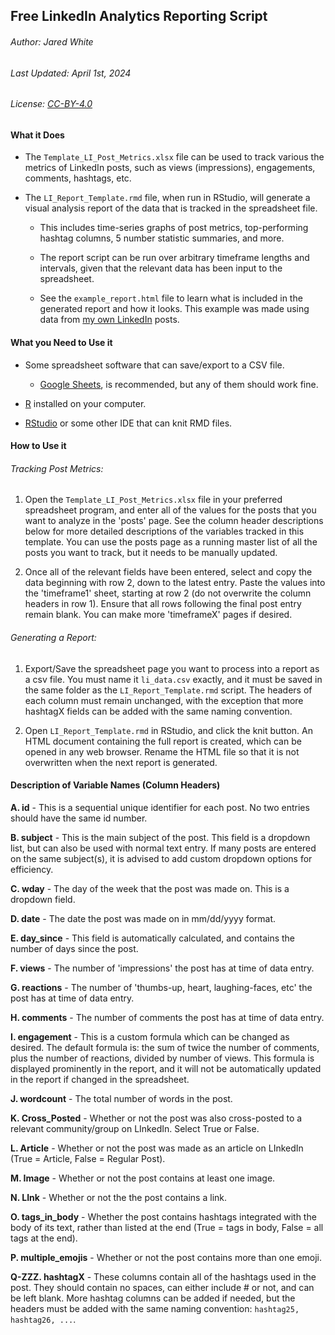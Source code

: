 ## Free LinkedIn Analytics Reporting Script

###### Author: Jared White

###### Last Updated: April 1st, 2024

###### License: [CC-BY-4.0](https://creativecommons.org/licenses/by/4.0/deed.en)

#### What it Does

- The `Template_LI_Post_Metrics.xlsx` file can be used to track various the metrics of LinkedIn posts, such as views (impressions), engagements, comments, hashtags, etc.

- The `LI_Report_Template.rmd` file, when run in RStudio, will generate a visual analysis report of the data that is tracked in the spreadsheet file.
  
  - This includes time-series graphs of post metrics, top-performing hashtag columns, 5 number statistic summaries, and more.
  
  - The report script can be run over arbitrary timeframe lengths and intervals, given that the relevant data has been input to the spreadsheet.
  
  - See the `example_report.html` file to learn what is included in the generated report and how it looks. This example was made using data from [my own LinkedIn](https://www.linkedin.com/in/howlinghollow) posts.

#### What you Need to Use it

- Some spreadsheet software that can save/export to a CSV file.
  
  - [Google Sheets](https://docs.google.com/spreadsheets/), is recommended, but any of them should work fine.

- [R](https://cloud.r-project.org/) installed on your computer.

- [RStudio](https://posit.co/downloads/) or some other IDE that can knit RMD files.

#### How to Use it

###### Tracking Post Metrics:

1. Open the `Template_LI_Post_Metrics.xlsx` file in your preferred spreadsheet program, and enter all of the values for the posts that you want to analyze in the 'posts' page. See the column header descriptions below for more detailed descriptions of the variables tracked in this template. You can use the posts page as a running master list of all the posts you want to track, but it needs to be manually updated.

2. Once all of the relevant fields have been entered, select and copy the data beginning with row 2, down to the latest entry. Paste the values into the 'timeframe1' sheet, starting at row 2 (do not overwrite the column headers in row 1). Ensure that all rows following the final post entry remain blank. You can make more 'timeframeX' pages if desired.

###### Generating a Report:

1. Export/Save the spreadsheet page you want to process into a report as a csv file. You must name it `li_data.csv` exactly, and it must be saved in the same folder as the `LI_Report_Template.rmd` script. The headers of each column must remain unchanged, with the exception that more hashtagX fields can be added with the same naming convention.

2. Open `LI_Report_Template.rmd` in RStudio, and click the knit button. An HTML document containing the full report is created, which can be opened in any web browser. Rename the HTML file so that it is not overwritten when the next report is generated.

#### Description of Variable Names (Column Headers)

**A. id** - This is a sequential unique identifier for each post. No two entries should have the same id number.

**B. subject** - This is the main subject of the post. This field is a dropdown list, but can also be used with normal text entry. If many posts are entered on the same subject(s), it is advised to add custom dropdown options for efficiency.

**C. wday** - The day of the week that the post was made on. This is a dropdown field.

**D. date** - The date the post was made on in mm/dd/yyyy format.

**E. day_since** - This field is automatically calculated, and contains the number of days since the post.

**F. views** - The number of 'impressions' the post has at time of data entry.

**G. reactions** - The number of 'thumbs-up, heart, laughing-faces, etc' the post has at time of data entry.

**H. comments** - The number of comments the post has at time of data entry.

**I. engagement** - This is a custom formula which can be changed as desired. The default formula is: the sum of twice the number of comments, plus the number of reactions, divided by number of views. This formula is displayed prominently in the report, and it will not be automatically updated in the report if changed in the spreadsheet.

**J. wordcount** - The total number of words in the post.

**K. Cross_Posted** - Whether or not the post was also cross-posted to a relevant community/group on LInkedIn. Select True or False.

**L. Article** - Whether or not the post was made as an article on LInkedIn (True = Article, False = Regular Post).

**M. Image** - Whether or not the post contains at least one image.

**N. LInk** - Whether or not the the post contains a link.

**O. tags_in_body** - Whether the post contains hashtags integrated with the body of its text, rather than listed at the end (True = tags in body, False = all tags at the end).

**P. multiple_emojis** - Whether or not the post contains more than one emoji.

**Q-ZZZ. hashtagX** - These columns contain all of the hashtags used in the post. They should contain no spaces, can either include # or not, and can be left blank. More hashtag columns can be added if needed, but the headers must be added with the same naming convention: `hashtag25, hashtag26, ...`.
